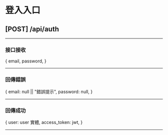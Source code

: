 # 登入入口

## [POST] /api/auth

---

### 接口接收

{
email,
password,
}

---

### 回傳錯誤

{
email: null || "錯誤提示",
password: null,
}

---

### 回傳成功

{
user: user 實體,
access_token: jwt,
}

---

